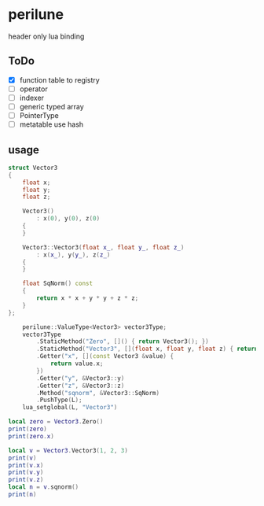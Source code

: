 # perilune

header only lua binding

## ToDo

* [x] function table to registry
* [ ] operator
* [ ] indexer
* [ ] generic typed array
* [ ] PointerType
* [ ] metatable use hash

## usage

```c++
struct Vector3
{
    float x;
    float y;
    float z;

    Vector3()
        : x(0), y(0), z(0)
    {
    }

    Vector3::Vector3(float x_, float y_, float z_)
        : x(x_), y(y_), z(z_)
    {
    }

    float SqNorm() const
    {
        return x * x + y * y + z * z;
    }
};
```

```c++
    perilune::ValueType<Vector3> vector3Type;
    vector3Type
        .StaticMethod("Zero", []() { return Vector3(); })
        .StaticMethod("Vector3", [](float x, float y, float z) { return Vector3(x, y, z); })
        .Getter("x", [](const Vector3 &value) {
            return value.x;
        })
        .Getter("y", &Vector3::y)
        .Getter("z", &Vector3::z)
        .Method("sqnorm", &Vector3::SqNorm)
        .PushType(L);
    lua_setglobal(L, "Vector3")
```

```lua
local zero = Vector3.Zero()
print(zero)
print(zero.x)

local v = Vector3.Vector3(1, 2, 3)
print(v)
print(v.x)
print(v.y)
print(v.z)
local n = v.sqnorm()
print(n)
```
